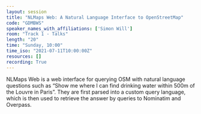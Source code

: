 ```yaml
---
layout: session
title: "NLMaps Web: A Natural Language Interface to OpenStreetMap"
code: "GDMBWS"
speaker_names_with_affiliations: ['Simon Will']
room: "Track 1 - Talks"
length: "20"
time: "Sunday, 10:00"
time_iso: "2021-07-11T10:00:00Z"
resources: []
recording: True
---
```

NLMaps Web is a web interface for querying OSM with natural language questions such as “Show me where I can find drinking water within 500m of the Louvre in Paris”. They are first parsed into a custom query language, which is then used to retrieve the answer by queries to Nominatim and Overpass.
